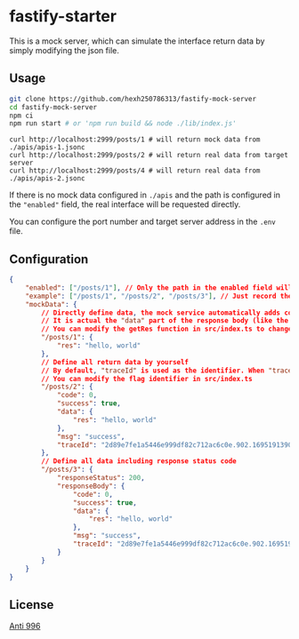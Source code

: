 # fastify-starter

This is a mock server, which can simulate the interface return data by simply modifying the json file.

## Usage

```bash
git clone https://github.com/hexh250786313/fastify-mock-server
cd fastify-mock-server
npm ci
npm run start # or 'npm run build && node ./lib/index.js'
```

```
curl http://localhost:2999/posts/1 # will return mock data from ./apis/apis-1.jsonc
curl http://localhost:2999/posts/2 # will return real data from target server
curl http://localhost:2999/posts/4 # will return real data from ./apis/apis-2.jsonc
```

If there is no mock data configured in `./apis` and the path is configured in the `"enabled"` field, the real interface will be requested directly.

You can configure the port number and target server address in the `.env` file.

## Configuration

```json
{
    "enabled": ["/posts/1"], // Only the path in the enabled field will be mocked
    "example": ["/posts/1", "/posts/2", "/posts/3"], // Just record the path, no actual effect
    "mockData": {
        // Directly define data, the mock service automatically adds code, success, msg, traceId
        // It is actual the "data" part of the response body (like the "data" in the "/posts/2" example below), other parts are added automatically
        // You can modify the getRes function in src/index.ts to change this structure
        "/posts/1": {
            "res": "hello, world"
        },
        // Define all return data by yourself
        // By default, "traceId" is used as the identifier. When "traceId" exists, the default structure will not be added automatically.
        // You can modify the flag identifier in src/index.ts
        "/posts/2": {
            "code": 0,
            "success": true,
            "data": {
                "res": "hello, world"
            },
            "msg": "success",
            "traceId": "2d89e7fe1a5446e999df82c712ac6c0e.902.16951913902842587"
        },
        // Define all data including response status code
        "/posts/3": {
            "responseStatus": 200,
            "responseBody": {
                "code": 0,
                "success": true,
                "data": {
                    "res": "hello, world"
                },
                "msg": "success",
                "traceId": "2d89e7fe1a5446e999df82c712ac6c0e.902.16951913902842587"
            }
        }
    }
}
```

## License

[Anti 996](https://github.com/hexh250786313/fastify-mock-server/blob/master/LICENSE)
